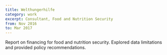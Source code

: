 ```yaml
---
title: Welthungerhilfe
category: work
excerpt: Consultant, Food and Nutrition Security
from: Nov 2016
to: Mar 2017
---
```

Report on financing for food and nutrition security. Explored data limitations and provided policy recommendations.